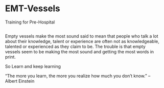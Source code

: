 # EMT-Vessels
Training for Pre-Hospital

## 
Empty vessels make the most sound said to mean that people who talk a lot about their knowledge, talent or experience are often not as knowledgeable, talented or experienced as they claim to be.
The trouble is that empty vessels seem to be making the most sound and getting the most words in print.

So Learn and keep learning

“The more you learn, the more you realize how much you don’t know.” – Albert Einstein

